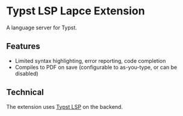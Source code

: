 # Typst LSP Lapce Extension

A language server for Typst.

## Features

- Limited syntax highlighting, error reporting, code completion
- Compiles to PDF on save (configurable to as-you-type, or can be disabled)

## Technical

The extension uses [Typst LSP](https://github.com/nvarner/typst-lsp) on the
backend.
